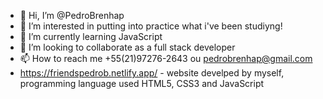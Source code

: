 - 👋 Hi, I’m @PedroBrenhap
- 👀 I’m interested in putting into practice what i've been studiyng!
- 🌱 I’m currently learning JavaScript
- 💞️ I’m looking to collaborate as a full stack developer
- 📫 How to reach me  +55(21)97276-2643 ou pedrobrenhap@gmail.com
- https://friendspedrob.netlify.app/ - website  develped by myself, programming language  used HTML5, CSS3 and JavaScript

<!---
PedroBrenhap/PedroBrenhap is a ✨ special ✨ repository because its `README.md` (this file) appears on your GitHub profile.
You can click the Preview link to take a look at your changes.
--->
